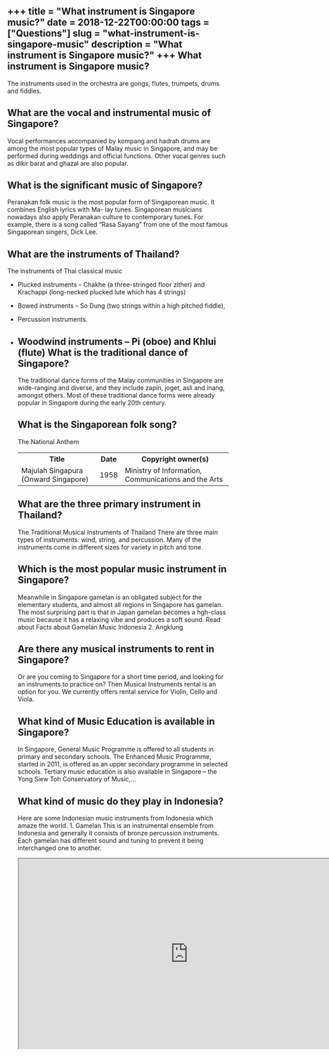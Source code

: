 +++
title = "What instrument is Singapore music?"
date = 2018-12-22T00:00:00
tags = ["Questions"]
slug = "what-instrument-is-singapore-music"
description = "What instrument is Singapore music?"
+++
What instrument is Singapore music?
-----------------------------------

The instruments used in the orchestra are gongs, flutes, trumpets, drums and fiddles.

What are the vocal and instrumental music of Singapore?
-------------------------------------------------------

Vocal performances accompanied by kompang and hadrah drums are among the most popular types of Malay music in Singapore, and may be performed during weddings and official functions. Other vocal genres such as dikir barat and ghazal are also popular.

What is the significant music of Singapore?
-------------------------------------------

Peranakan folk music is the most popular form of Singaporean music. It combines English lyrics with Ma- lay tunes. Singaporean musicians nowadays also apply Peranakan culture to contemporary tunes. For example, there is a song called “Rasa Sayang” from one of the most famous Singaporean singers, Dick Lee.

What are the instruments of Thailand?
-------------------------------------

The instruments of Thai classical music

- Plucked instruments – Chakhe (a three-stringed floor zither) and Krachappi (long-necked plucked lute which has 4 strings)
- Bowed instruments – So Dung (two strings within a high pitched fiddle),
- Percussion instruments.
- Woodwind instruments – Pi (oboe) and Khlui (flute) What is the traditional dance of Singapore?
    -------------------------------------------
    
    The traditional dance forms of the Malay communities in Singapore are wide-ranging and diverse, and they include zapin, joget, asli and inang, amongst others. Most of these traditional dance forms were already popular in Singapore during the early 20th century.
    
    What is the Singaporean folk song?
    ----------------------------------
    
    The National Anthem
    
    <table><tr><th>Title</th><th>Date</th><th>Copyright owner(s)</th></tr><tr><td>Majulah Singapura (Onward Singapore)</td><td>1958</td><td>Ministry of Information, Communications and the Arts</td></tr></table>
    
    What are the three primary instrument in Thailand?
    --------------------------------------------------
    
    The Traditional Musical Instruments of Thailand There are three main types of instruments: wind, string, and percussion. Many of the instruments come in different sizes for variety in pitch and tone.
    
    Which is the most popular music instrument in Singapore?
    --------------------------------------------------------
    
    Meanwhile in Singapore gamelan is an obligated subject for the elementary students, and almost all regions in Singapore has gamelan. The most surprising part is that in Japan gamelan becomes a hgh-class music because it has a relaxing vibe and produces a soft sound. Read about Facts about Gamelan Music Indonesia 2. Angklung
    
    Are there any musical instruments to rent in Singapore?
    -------------------------------------------------------
    
    Or are you coming to Singapore for a short time period, and looking for an instruments to practice on? Then Musical Instruments rental is an option for you. We currently offers rental service for Violin, Cello and Viola.
    
    What kind of Music Education is available in Singapore?
    -------------------------------------------------------
    
    In Singapore, General Music Programme is offered to all students in primary and secondary schools. The Enhanced Music Programme, started in 2011, is offered as an upper secondary programme in selected schools. Tertiary music education is also available in Singapore – the Yong Siew Toh Conservatory of Music,…
    
    What kind of music do they play in Indonesia?
    ---------------------------------------------
    
    Here are some Indonesian music instruments from Indonesia which amaze the world. 1. Gamelan This is an instrumental ensemble from Indonesia and generally it consists of bronze percussion instruments. Each gamelan has different sound and tuning to prevent it being interchanged one to another.
    
    <iframe allow="accelerometer; autoplay; clipboard-write; encrypted-media; gyroscope; picture-in-picture" allowfullscreen="" class="__youtube_prefs__  epyt-is-override  no-lazyload" data-no-lazy="1" data-origheight="433" data-origwidth="770" data-skipgform_ajax_framebjll="" height="433" id="_ytid_15819" loading="lazy" src="https://www.youtube.com/embed/hPwuxi9zay8?enablejsapi=1&autoplay=0&cc_load_policy=0&cc_lang_pref=&iv_load_policy=1&loop=0&modestbranding=0&rel=1&fs=1&playsinline=0&autohide=2&theme=dark&color=red&controls=1&" title="YouTube player" width="770"></iframe>